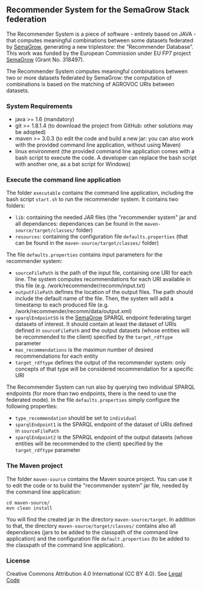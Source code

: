 ## Recommender System for the SemaGrow Stack federation

The Recommender System is a piece of software - entirely based on JAVA - that computes meaningful combinations 
between some datasets federated by [SemaGrow](http://www.semagrow.eu/), generating a new triplestore: the “Recommender Database”. 
This work was funded by the European Commission under EU FP7 project [SemaGrow](http://www.semagrow.eu/) (Grant No. 318497).

The Recommender System computes meaningful combinations between two or more datasets federated by SemaGrow: 
the computation of combinations is based on the matching of AGROVOC URIs between datasets.

### System Requirements

- java >= 1.6 (mandatory)
- git >= 1.8.1.4 (to download the project from GitHub: other solutions may be adopted)
- maven >= 3.0.3 (to edit the code and build a new jar: you can also work with the provided command line application, without using Maven)
- linux environment (the provided command line application comes with a bash script to execute the code. A developer can replace the bash script with another one, as a bat script for Windows)

### Execute the command line application

The folder `executable` contains the command line application, including the bash script `start.sh` to run the recommender system. It contains two folders:
- `lib`: containing the needed JAR files (the "recommender system" jar and all dependances: dependances can be found in the `maven-source/target/classes/` folder)
- `resources`: containing the configuration file `defaults.properties` (that can be found in the `maven-source/target/classes/` folder)

The file `defaults.properties` contains input parameters for the recommender system:
* `sourceFilePath` is the path of the input file, containing one URI for each line. The system computes recommendations for each URI available in this file (e.g. /work/recommender/recomm/input.txt)
* `outputFilePath` defines the location of the output files. The path should include the default name of the file. Then, the system will add a timestamp to each produced file (e.g. /work/recommender/recomm/data/output.xml)
* `sparqlEndpointSG` is the [SemaGrow](http://www.semagrow.eu/) SPARQL endpoint federating target datasets of interest. It should contain at least the dataset of URIs defined in `sourceFilePath` and the output datasets (whose entities will be recommended to the client) specified by the `target_rdftype` parameter
* `max_recommendations` is the maximun number of desired recommendations for each entity
* `target_rdftype` defines the output of the recommender system: only concepts of that type will be considered recommendation for a specific URI

The Recommender System can run also by querying two individual SPARQL endpoints (for more than two endpoints, there is the need to use the federated mode). In the file `defaults.properties` simply configure the following properties:
* `type_recommendation` should be set to `individual` 
* `sparqlEndpoint1` is the SPARQL endpoint of the dataset of URIs defined in `sourceFilePath` 
* `sparqlEndpoint2` is the SPARQL endpoint of the output datasets (whose entities will be recommended to the client) specified by the `target_rdftype` parameter

### The Maven project

The folder `maven-source` contains the Maven source project. You can use it to edit the code or to build the "recommender system" jar file, needed by the command line application:

`cd maven-source/`   
`mvn clean install`  

You will find the created jar in the directory `maven-source/target`. In addition to that, the directory `maven-source/target/classes/` contains also all dependances (jars to be added to the classpath of the command line application) and the configuration file `default.properties` (to be added to the classpath of the command line application).

### License

Creative Commons Attribution 4.0 International (CC BY 4.0). See [Legal Code](http://creativecommons.org/licenses/by/4.0/legalcode)



